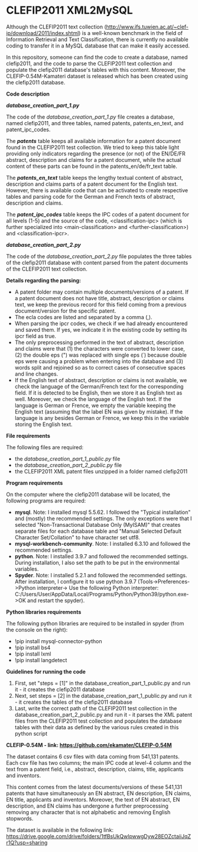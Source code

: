 # CLEFIP2011 XML2MySQL
Although the CLEFIP2011 text collection (http://www.ifs.tuwien.ac.at/~clef-ip/download/2011/index.shtml) is a well-known benchmark in the field of Information Retrieval and Text Classification, there is currently no available coding to transfer it in a MySQL database that can make it easily accessed.

In this repository, someone can find the code to create a database, named clefip2011, and the code to parse the CLEFIP2011 text collection and populate the clefip2011 database's tables with this content. Moreover, the CLEFIP-0.54M-Kamateri dataset is released which has been created using the clefip2011 database.

**Code description**

**_database_creation_part_1.py_**

The code of the _database_creation_part_1.py_ file creates a database, named clefip2011, and three tables, named patents, patents_en_text, and patent_ipc_codes. 

The **_patents_** table keeps all available information for a patent document found in the CLEFIP2011 test collection. We tried to keep this table light providing only indicators regarding the presence (or not) of the EN/DE/FR abstract, description and claims for a patent document, while the actual content of these parts can be found in the patents_en/de/fr_text table.

The **_patents_en_text_** table keeps the lengthy textual content of abstract, description and claims parts of a patent document for the English text. However, there is available code that can be activated to create respective tables and parsing code for the German and French texts of abstract, description and claims.


The **_patent_ipc_codes_** table keeps the IPC codes of a patent document for all levels (1-5) and the source of the code, \<classification-ipc> (which is further specialized into \<main-classification> and \<further-classification>) and \<classification-ipcr>. 

**_database_creation_part_2.py_**
  
The code of the _database_creation_part_2.py_ file populates the three tables of the clefip2011 database with content parsed from the patent documents of the CLEFIP2011 text collection.

**Details regarding the parsing:**

- A patent folder may contain multiple documents/versions of a patent. If a patent document does not have title, abstract, description or claims text, we keep the previous record for this field coming from a previous document/version for the specific patent. 
- The ecla codes are listed and separated by a comma (,).
- When parsing the ipcr codes, we check if we had already encountered and saved them. If yes, we indicate it in the existing code by setting its ipcr field as true.
- The only preprocessing performed in the text of abstract, description and claims were that (1) the characters were converted to lower case, (2) the double eps (") was replaced with single eps (΄) because double eps were causing a problem when entering into the database and (3) words split and rejoined so as to correct cases of consecutive spaces and line changes.  
- If the English text of abstract, description or claims is not available, we check the language of the German/French text for the corresponding field. 
If it is detected to be English, then we store it as English text as well. Moreover, we check the language of the English text. If the language is German or Frence, we empty the variable keeping the English text (assuming that the label EN was given by mistake). If the language is any besides German or Frence, we keep this in the variable storing the English text.

**File requirements**

The following files are required:

- the _database_creation_part_1_public.py_ file
- the _database_creation_part_2_public.py_ file
- the CLEFIP2011 XML patent files unzipped in a folder named clefip2011

**Program requirements**

On the computer where the clefip2011 database will be located, the following programs are required:

- **mysql**. Note: I installed mysql 5.5.62. I followed the "Typical installation" and (mostly) the recommended settings. The only exceptions were that I selected "Non-Transactional Database Only (MyISAM)" that creates separate files for each database table and "Manual Selected Default Character Set/Collation" to have character set utf8.
- **mysql-workbench-community**. Note: I installed 6.3.10 and followed the recommended settings.
- **python**. Note: I installed 3.9.7 and followed the recommended settings. During installation, I also set the path to be put in the environmental variables.
- **Spyder**. Note: I installed 5.2.1 and followed the recommended settings. After installation, I configure it to use python 3.9.7 (Tools->Preferences->Python interpreter-> Use the following Python interpreter: C:/Users/User/AppData/Local/Programs/Python/Python39/python.exe->OK and restart the spyder).

**Python libraries requirements**

The following python libraries are required to be installed in spyder (from the console on the right): 
- !pip install mysql-connector-python
- !pip install bs4
- !pip install lxml
- !pip install langdetect

**Guidelines for running the code**
1.	First, set "steps = [1]" in the database_creation_part_1_public.py and run it - it creates the clefip2011 database
2.	Next, set steps = [2] in the database_creation_part_1_public.py and run it - it creates the tables of the clefip2011 database
3.	Last, write the correct path of the CLEFIP2011 test collection in the database_creation_part_2_public.py and run it - it parses the XML patent files from the CLEFIP2011 test collection and populates the database tables with their data as defined by the various rules created in this python script


**CLEFIP-0.54M - link: https://github.com/ekamater/CLEFIP-0.54M**

The dataset contains 6 csv files with data coming from 541,131 patents. Each csv file has two columns; the main IPC code at level-4 column and the text from a patent field, i.e., abstract, description, claims, title, applicants and inventors. 

This content comes from the latest documents/versions of these 541,131 patents that have simultaneously an EN abstract, EN description, EN claims, EN title, applicants and inventors. Moreover, the text of EN abstract, EN description, and EN claims has undergone a further preprocessing removing any character that is not alphabetic and removing English stopwords. 

The dataset is available in the following link: https://drive.google.com/drive/folders/1tfBsUkQwIpwwgDyw28EOZctaiiJqZr1Q?usp=sharing
